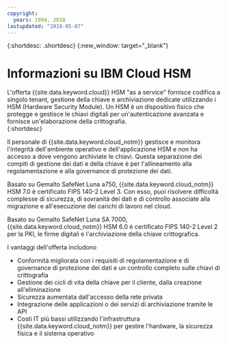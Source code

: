 ```yaml
---
copyright:
  years: 1994, 2018
lastupdated: "2018-05-07"
---
```


{:shortdesc: .shortdesc}
{:new_window: target="_blank"}

# Informazioni su IBM Cloud HSM

L'offerta {{site.data.keyword.cloud}} HSM "as a service" fornisce codifica a singolo tenant, gestione della chiave e archiviazione dedicate utilizzando i HSM (Hardware Security Module). Un HSM è un dispositivo fisico che protegge e gestisce le chiavi digitali per un'autenticazione avanzata e fornisce un'elaborazione della crittografia.  
{:shortdesc}

Il personale di {{site.data.keyword.cloud_notm}} gestisce e monitora l'integrità dell'ambiente operativo e dell'applicazione HSM e non ha accesso a dove vengono archiviate le chiavi. Questa separazione dei compiti di gestione dei dati e della chiave è per l'allineamento alla regolamentazione e alla governance di protezione dei dati.
 
Basato su Gemalto SafeNet Luna a750, {{site.data.keyword.cloud_notm}} HSM 7.0 è certificato FIPS 140-2 Level 3. Con esso, puoi risolvere difficoltà complesse di sicurezza, di sovranità dei dati e di controllo associate alla migrazione e all'esecuzione dei carichi di lavoro nel cloud.
 
Basato su Gemalto SafeNet Luna SA 7000, {{site.data.keyword.cloud_notm}} HSM 6.0 è certificato FIPS 140-2 Level 2 per la PKI, le firme digitali e l'archiviazione della chiave crittografica. 

I vantaggi dell'offerta includono

  * Conformità migliorata con i requisiti di regolamentazione e di governance di protezione dei dati e un controllo completo sulle chiavi di crittografia
  * Gestione dei cicli di vita della chiave per il cliente, dalla creazione all'eliminazione
  * Sicurezza aumentata dall'accesso della rete privata
  * Integrazione delle applicazioni o dei servizi di archiviazione tramite le API
  * Costi IT più bassi utilizzando l'infrastruttura {{site.data.keyword.cloud_notm}} per gestire l'hardware, la sicurezza fisica e il sistema operativo

